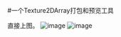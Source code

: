 #一个Texture2DArray打包和预览工具

直接上图。
![image](https://github.com/whisperlin/utils/blob/master/Tools/Texture2dArray/demo.png)
![image](https://github.com/whisperlin/utils/blob/master/Tools/Texture2dArray/demo1.png)
